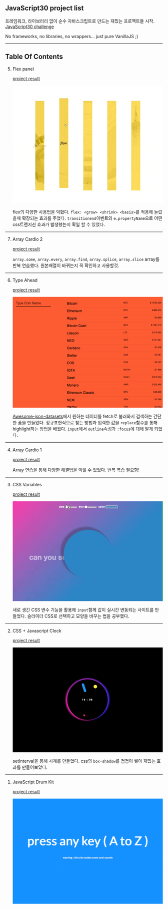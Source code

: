## JavaScript30 project list


프레임워크, 라이브러리 없이 순수 자바스크립트로 만드는 재밌는 프로젝트들 시작.
[JavaScript30 challenge](https://javascript30.com/)

No frameworks, no libraries, no wrappers... just pure VanillaJS ;)


---


## Table Of Contents


5. Flex panel

    [project result](https://yogicat.github.io/JavaScript30/05-flex-panel/)

     ![project image](./screenshots/05-flex-min.gif)

    flex의 다양한 사용법을 익혔다. `flex: <grow> <shrink> <basis>`를 적용해 눌렀을때 확장되는 효과를 주었다.
    `transitionend`이벤트와 `e.propertyName`으로 어떤 css트랜지션 효과가 발생했는지 확일 할 수 있었다.
    

---


7. Array Cardio 2

    [project result](https://yogicat.github.io/JavaScript30/07-array2/)

    `array.some`, `array.every`, `array.find`, `array.splice`, `array.slice`
    array를 반복 연습했다. 원본배열이 바뀌는지 꼭 확인하고 사용할것.
    


---

6. Type Ahead

    [project result](https://yogicat.github.io/JavaScript30/06-typeAhead/)

    ![project image](./screenshots/06-typeAhead.png)

    [Awesome-json-datasets](https://github.com/jdorfman/awesome-json-datasets)에서 원하는 데이터를 fetch로 불러와서 검색하는 간단한 폼을 만들었다. 정규표현식으로 찾는 방법과 입력한 값을 `replace`함수를 통해 highlight하는 방법을 배웠다. `input`에서 `outline`속성과 `:focus`에 대해 알게 되었다.


---

4. Array Cardio 1

    [project result](https://yogicat.github.io/JavaScript30/04-array/)

    Array 연습을 통해 다양한 해결법을 익힐 수 있었다. 반복 복습 필요함!

---

3. CSS Variables

    [project result](https://yogicat.github.io/JavaScript30/03-css/)

    ![css variable image](./screenshots/03-css.gif)

    새로 생긴 CSS 변수 기능을 활용해 `input`함께 값이 실시간 변동되는 사이트를 만들었다. 슬라이더 CSS로 선택하고 모양을 바꾸는 법을 공부했다.


---

2. CSS + Javascript Clock

    [project result](https://yogicat.github.io/JavaScript30/02-clock)

    ![drum kit image](./screenshots/02-clock.gif)

    setInterval을 통해 시계를 만들었다. css의 `box-shadow`를 겹겹이 쌓아 재밌는 효과를 만들어보았다.

---

1. JavaScript Drum Kit

    [project result](https://yogicat.github.io/JavaScript30/01-drumkit)

    ![drum kit image](./screenshots/01-drumkit.gif)





